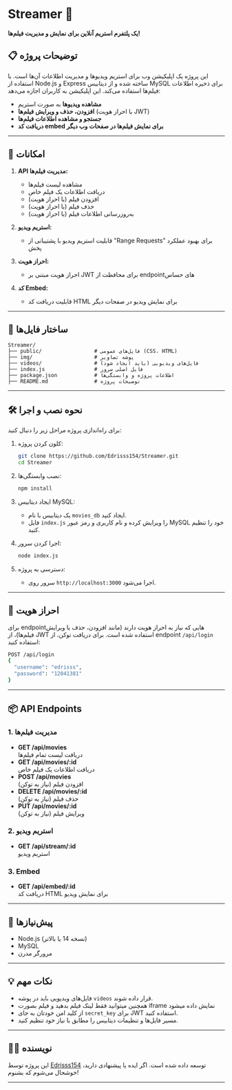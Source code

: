 

# Streamer 🎥  
**یک پلتفرم استریم آنلاین برای نمایش و مدیریت فیلم‌ها!**

## 📋 توضیحات پروژه
این پروژه یک اپلیکیشن وب برای استریم ویدیوها و مدیریت اطلاعات آن‌ها است. با استفاده از Node.js و Express ساخته شده و از دیتابیس MySQL برای ذخیره اطلاعات فیلم‌ها استفاده می‌کند. این اپلیکیشن به کاربران اجازه می‌دهد:
- **مشاهده ویدیوها** به صورت استریم
- **افزودن، حذف و ویرایش فیلم‌ها** (با احراز هویت JWT)
- **جستجو و مشاهده اطلاعات فیلم‌ها**
- **دریافت کد embed برای نمایش فیلم‌ها در صفحات وب دیگر**

---

## 🚀 امکانات
1. **API‌ مدیریت فیلم‌ها:**
   - مشاهده لیست فیلم‌ها
   - دریافت اطلاعات یک فیلم خاص
   - افزودن فیلم (با احراز هویت)
   - حذف فیلم (با احراز هویت)
   - به‌روزرسانی اطلاعات فیلم (با احراز هویت)

2. **استریم ویدیو:**
   - قابلیت استریم ویدیو با پشتیبانی از "Range Requests" برای بهبود عملکرد پخش

3. **احراز هویت:**
   - احراز هویت مبتنی بر JWT برای محافظت از endpointهای حساس

4. **کد Embed:**
   - قابلیت دریافت کد HTML برای نمایش ویدیو در صفحات دیگر

---

## 📁 ساختار فایل‌ها
```
Streamer/
├── public/                 # فایل‌های عمومی (CSS، HTML)
├── img/                    # پوشه تصاویر
├── videos/                 # فایل‌های ویدیویی (باید ایجاد شود)
├── index.js                # فایل اصلی سرور
├── package.json            # اطلاعات پروژه و وابستگی‌ها
├── README.md               # توضیحات پروژه
```

---

## 🛠️ نحوه نصب و اجرا
برای راه‌اندازی پروژه مراحل زیر را دنبال کنید:

1. کلون کردن پروژه:
   ```bash
   git clone https://github.com/Edrisss154/Streamer.git
   cd Streamer
   ```

2. نصب وابستگی‌ها:
   ```bash
   npm install
   ```

3. ایجاد دیتابیس MySQL:
   - یک دیتابیس با نام `movies_db` ایجاد کنید.
   - فایل `index.js` را ویرایش کرده و نام کاربری و رمز عبور MySQL خود را تنظیم کنید.

4. اجرا کردن سرور:
   ```bash
   node index.js
   ```

5. دسترسی به پروژه:
   - سرور روی `http://localhost:3000` اجرا می‌شود.

---

## 🔑 احراز هویت
برای endpointهایی که نیاز به احراز هویت دارند (مانند افزودن، حذف یا ویرایش فیلم‌ها)، از JWT استفاده شده است. برای دریافت توکن، از endpoint `/api/login` استفاده کنید:
```bash
POST /api/login
{
  "username": "edrisss",
  "password": "12041381"
}
```

---

## 📦 API Endpoints

### 1. **مدیریت فیلم‌ها**
- **GET /api/movies**  
  دریافت لیست تمام فیلم‌ها
- **GET /api/movies/:id**  
  دریافت اطلاعات یک فیلم خاص
- **POST /api/movies**  
  افزودن فیلم (نیاز به توکن)
- **DELETE /api/movies/:id**  
  حذف فیلم (نیاز به توکن)
- **PUT /api/movies/:id**  
  ویرایش فیلم (نیاز به توکن)

### 2. **استریم ویدیو**
- **GET /api/stream/:id**  
  استریم ویدیو

### 3. **Embed**
- **GET /api/embed/:id**  
  دریافت کد HTML برای نمایش ویدیو

---

## 🧰 پیش‌نیازها
- Node.js (نسخه 14 یا بالاتر)
- MySQL
- مرورگر مدرن

---

## 💡 نکات مهم
- فایل‌های ویدیویی باید در پوشه `videos` قرار داده شوند.
- همچنین میتوانید فقط لینک  فیلم بدهید و فیلم بصورت iframe نمایش داده میشود
- از کلید امن خودتان به جای `secret_key` برای JWT استفاده کنید.
- مسیر فایل‌ها و تنظیمات دیتابیس را مطابق با نیاز خود تنظیم کنید.

---

## 👨‍💻 نویسنده
این پروژه توسط [Edrisss154](https://github.com/Edrisss154) توسعه داده شده است. اگر ایده یا پیشنهادی دارید، خوشحال می‌شوم که بشنوم!

---
